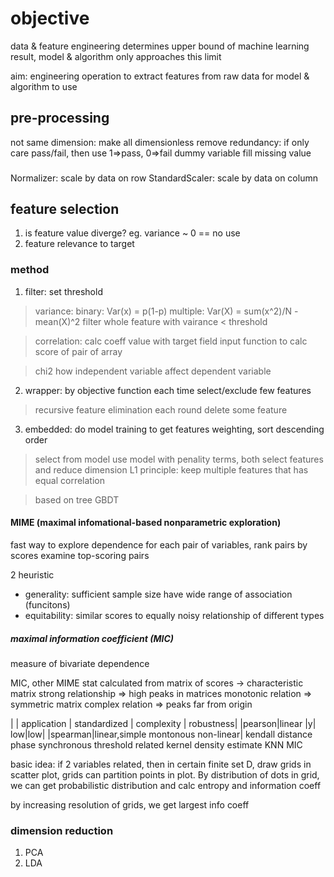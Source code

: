 # objective
data & feature engineering determines upper bound of machine learning result, model & algorithm only approaches this limit

aim: engineering operation to extract features from raw data for model & algorithm to use

## pre-processing
not same dimension: make all dimensionless
remove redundancy: if only care pass/fail, then use 1=>pass, 0=>fail
dummy variable
fill missing value

###
Normalizer: scale by data on row
StandardScaler: scale by data on column

## feature selection
1. is feature value diverge? eg. variance ~ 0 == no use
2. feature relevance to target

### method
1. filter: set threshold
>variance:
binary: Var(x) = p(1-p)
multiple: Var(X) = sum(x^2)/N - mean(X)^2
filter whole feature with vairance < threshold

>correlation:
calc coeff value with target field
input function to calc score of pair of array

>chi2
how independent variable affect dependent variable

2. wrapper: by objective function each time select/exclude few features
>recursive feature elimination
each round delete some feature

3. embedded: do model training to get features weighting, sort descending order
>select from model
use model with penality terms, both select features and reduce dimension
L1 principle: keep multiple features that has equal correlation

>based on tree
GBDT

#### MIME (maximal infomational-based nonparametric exploration)
fast way to explore dependence for each pair of variables, rank pairs by scores
examine top-scoring pairs

2 heuristic
- generality: sufficient sample size have wide range of association (funcitons)
- equitability: similar scores to equally noisy relationship of different types

##### maximal information coefficient (MIC)
measure of bivariate dependence

MIC, other MIME stat calculated from matrix of scores -> characteristic matrix
strong relationship => high peaks in matrices
monotonic relation => symmetric matrix
complex relation => peaks far from origin

| | application | standardized | complexity | robustness|
|pearson|linear |y| low|low|
|spearman|linear,simple montonous non-linear|
kendall
distance
phase synchronous
threshold related
kernel density estimate
KNN
MIC

basic idea:
if 2 variables related, then in certain finite set D, draw grids in scatter plot, grids 
can partition points in plot. By distribution of dots in grid, we can get probabilistic distribution
and calc entropy and information coeff

by increasing resolution of grids, we get largest info coeff 

### dimension reduction
1. PCA
2. LDA















